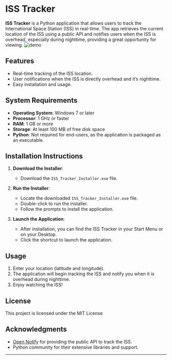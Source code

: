 # ISS Tracker

**ISS Tracker** is a Python application that allows users to track the International Space Station (ISS) in real-time. The app retrieves the current location of the ISS using a public API and notifies users when the ISS is overhead, especially during nighttime, providing a great opportunity for viewing.
![demo](https://github.com/user-attachments/assets/39ade3dd-4f47-4dea-858d-caf28348529a)
## Features

- Real-time tracking of the ISS location.
- User notifications when the ISS is directly overhead and it’s nighttime.
- Easy installation and usage.

## System Requirements

- **Operating System**: Windows 7 or later
- **Processor**: 1 GHz or faster
- **RAM**: 1 GB or more
- **Storage**: At least 100 MB of free disk space
- **Python**: Not required for end-users, as the application is packaged as an executable.

## Installation Instructions

1. **Download the Installer**:
   - Download the `ISS_Tracker_Installer.exe` file.

2. **Run the Installer**:
   - Locate the downloaded `ISS_Tracker_Installer.exe` file.
   - Double-click to run the installer.
   - Follow the prompts to install the application.

3. **Launch the Application**:
   - After installation, you can find the ISS Tracker in your Start Menu or on your Desktop.
   - Click the shortcut to launch the application.

## Usage

1. Enter your location (latitude and longitude).
2. The application will begin tracking the ISS and notify you when it is overhead during nighttime.
3. Enjoy watching the ISS!

## License

This project is licensed under the MIT License

## Acknowledgments

- [Open Notify](http://open-notify.org/) for providing the public API to track the ISS.
- Python community for their extensive libraries and support.

---
